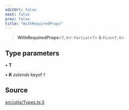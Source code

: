 ```yaml
---
editUrl: false
next: false
prev: false
title: "WithRequiredProps"
---
```


> **WithRequiredProps**\<`T`, `K`\>: `Partial`\<`T`\> & `Pick`\<`T`, `K`\>

## Type parameters

• **T**

• **K** *extends* keyof `T`

## Source

[src/utils/Types.ts:3](https://github.com/relishinc/dill-pixel/blob/c79d8e8552aaa0f13a29535c819ae67d025b4669/src/utils/Types.ts#L3)
